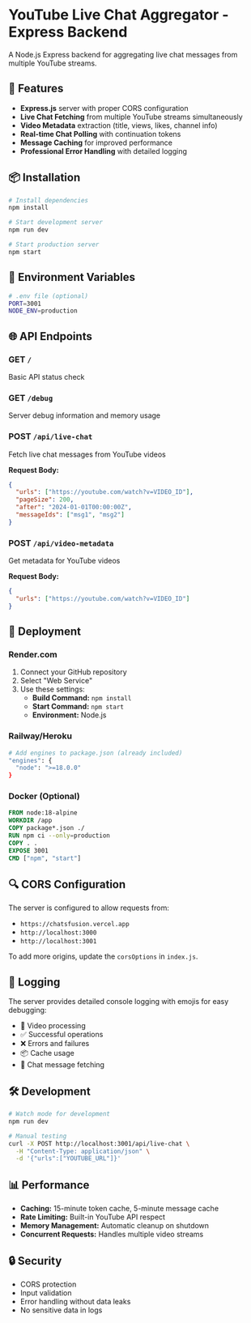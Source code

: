 # YouTube Live Chat Aggregator - Express Backend

A Node.js Express backend for aggregating live chat messages from multiple YouTube streams.

## 🚀 **Features**

- **Express.js** server with proper CORS configuration
- **Live Chat Fetching** from multiple YouTube streams simultaneously  
- **Video Metadata** extraction (title, views, likes, channel info)
- **Real-time Chat Polling** with continuation tokens
- **Message Caching** for improved performance
- **Professional Error Handling** with detailed logging

## 📦 **Installation**

```bash
# Install dependencies
npm install

# Start development server
npm run dev

# Start production server
npm start
```

## 🔧 **Environment Variables**

```bash
# .env file (optional)
PORT=3001
NODE_ENV=production
```

## 🌐 **API Endpoints**

### GET `/`
Basic API status check

### GET `/debug`
Server debug information and memory usage

### POST `/api/live-chat`
Fetch live chat messages from YouTube videos

**Request Body:**
```json
{
  "urls": ["https://youtube.com/watch?v=VIDEO_ID"],
  "pageSize": 200,
  "after": "2024-01-01T00:00:00Z",
  "messageIds": ["msg1", "msg2"]
}
```

### POST `/api/video-metadata`
Get metadata for YouTube videos

**Request Body:**
```json
{
  "urls": ["https://youtube.com/watch?v=VIDEO_ID"]
}
```

## 🚀 **Deployment**

### Render.com
1. Connect your GitHub repository
2. Select "Web Service"
3. Use these settings:
   - **Build Command:** `npm install`
   - **Start Command:** `npm start`
   - **Environment:** Node.js

### Railway/Heroku
```bash
# Add engines to package.json (already included)
"engines": {
  "node": ">=18.0.0"
}
```

### Docker (Optional)
```dockerfile
FROM node:18-alpine
WORKDIR /app
COPY package*.json ./
RUN npm ci --only=production
COPY . .
EXPOSE 3001
CMD ["npm", "start"]
```

## 🔍 **CORS Configuration**

The server is configured to allow requests from:
- `https://chatsfusion.vercel.app`
- `http://localhost:3000`
- `http://localhost:3001`

To add more origins, update the `corsOptions` in `index.js`.

## 📝 **Logging**

The server provides detailed console logging with emojis for easy debugging:
- 🎥 Video processing
- ✅ Successful operations  
- ❌ Errors and failures
- 📦 Cache usage
- 💬 Chat message fetching

## 🛠 **Development**

```bash
# Watch mode for development
npm run dev

# Manual testing
curl -X POST http://localhost:3001/api/live-chat \
  -H "Content-Type: application/json" \
  -d '{"urls":["YOUTUBE_URL"]}'
```

## 📊 **Performance**

- **Caching:** 15-minute token cache, 5-minute message cache
- **Rate Limiting:** Built-in YouTube API respect
- **Memory Management:** Automatic cleanup on shutdown
- **Concurrent Requests:** Handles multiple video streams

## 🔒 **Security**

- CORS protection
- Input validation
- Error handling without data leaks
- No sensitive data in logs 